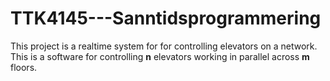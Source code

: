 # TTK4145---Sanntidsprogrammering

This project is a realtime system for for controlling elevators on a network. This is a software for controlling **n** elevators working in parallel across **m** floors.
